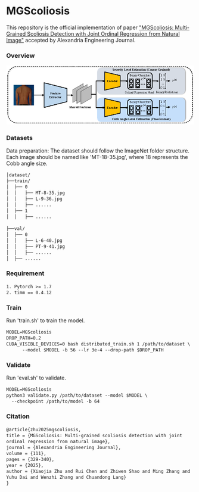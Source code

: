 # MGScoliosis
This repository is the official implementation of paper ["MGScoliosis: Multi-Grained Scoliosis Detection with Joint Ordinal Regression from Natural Image"](https://doi.org/10.1016/j.aej.2024.10.066) accepted by Alexandria Engineering Journal.


### Overview
<img src="figures/model(b).png"/>

### Datasets
Data preparation: The dataset should follow the ImageNet folder structure. Each image should be named like 'MT-18-35.jpg', where 18 represents the Cobb angle size.

```
│dataset/
├──train/
│  ├── 0
│  │   ├── MT-8-35.jpg
│  │   ├── L-9-36.jpg
│  │   ├── ......
│  ├── 1
│  │   ├── ......

├──val/
│  ├── 0
│  │   ├── L-6-40.jpg
│  │   ├── PT-9-41.jpg
│  │   ├── ......
│  ├── ......
```
### Requirement
```
1. Pytorch >= 1.7
2. timm == 0.4.12
```

### Train
Run 'train.sh' to train the model.
```
MODEL=MGScoliosis 
DROP_PATH=0.2 
CUDA_VISIBLE_DEVICES=0 bash distributed_train.sh 1 /path/to/dataset \
	  --model $MODEL -b 56 --lr 3e-4 --drop-path $DROP_PATH
```

### Validate
Run 'eval.sh' to validate.
```
MODEL=MGScoliosis 
python3 validate.py /path/to/dataset --model $MODEL \
  --checkpoint /path/to/model -b 64
```

### Citation
```
@article{zhu2025mgscoliosis,
title = {MGScoliosis: Multi-grained scoliosis detection with joint ordinal regression from natural image},
journal = {Alexandria Engineering Journal},
volume = {111},
pages = {329-340},
year = {2025},
author = {Xiaojia Zhu and Rui Chen and Zhiwen Shao and Ming Zhang and Yuhu Dai and Wenzhi Zhang and Chuandong Lang}
}
```
